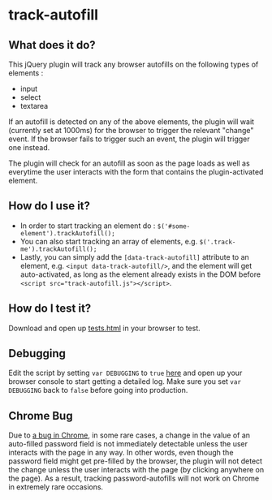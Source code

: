 # track-autofill

## What does it do?
This jQuery plugin will track any browser autofills on the following types of elements :

- input
- select
- textarea

If an autofill is detected on any of the above elements, the plugin will wait (currently set at 1000ms) for the browser to trigger the relevant "change" event. If the browser fails to trigger such an event, the plugin will trigger one instead.

The plugin will check for an autofill as soon as the page loads as well as everytime the user interacts with the form that contains the plugin-activated element.

## How do I use it?
- In order to start tracking an element do : `$('#some-element').trackAutofill();`
- You can also start tracking an array of elements, e.g. `$('.track-me').trackAutofill();`
- Lastly, you can simply add the `[data-track-autofill]` attribute to an element, e.g. `<input data-track-autofill/>`, and the element will get auto-activated, as long as the element already exists in the DOM before `<script src="track-autofill.js"></script>`.

## How do I test it?
Download and open up [tests.html](https://github.com/Pixelik/track-autofill/blob/master/tests.html) in your browser to test.

## Debugging
Edit the script by setting `var DEBUGGING` to `true` [here](https://github.com/Pixelik/track-autofill/blob/master/src/track-autofill.js#L2) and open up your browser console to start getting a detailed log. Make sure you set `var DEBUGGING` back to `false` before going into production.

## Chrome Bug
Due to [a bug in Chrome](http://stackoverflow.com/questions/35049555/chrome-autofill-autocomplete-no-value-for-password), in some rare cases, a change in the value of an auto-filled password field is not immediately detectable unless the user interacts with the page in any way. In other words, even though the password field might get pre-filled by the browser, the plugin will not detect the change unless the user interacts with the page (by clicking anywhere on the page). As a result, tracking password-autofills will not work on Chrome in extremely rare occasions.
